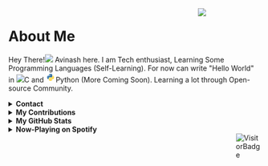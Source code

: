 <!--Git Pic-->
<img align="right" src="https://avatars.githubusercontent.com/u/56125142?v=4" width="25%"/>

<!--About me-->
<h1>About Me</h1>
<p>Hey There!<img src="https://media.giphy.com/media/hvRJCLFzcasrR4ia7z/giphy.gif" width="25px"> Avinash here. I am Tech enthusiast, Learning Some Programming Languages (Self-Learning). For now can write "Hello World" in <img height="20" src="https://camo.githubusercontent.com/6cc41155e58a4eebe7353d524da5ebb0de7aaf4fd4ad45fb9a433c8b41d38c16/68747470733a2f2f747365332e6d6d2e62696e672e6e65742f74683f69643d4f49502e7276756a594b4f546d2d2d5654334b545a775633786748614861267069643d417069">C and <img height="20" src="https://raw.githubusercontent.com/github/explore/80688e429a7d4ef2fca1e82350fe8e3517d3494d/topics/python/python.png">Python (More Coming Soon). Learning a lot through Open-source Community.</p>

<!-- Contact -->
<details>
<summary><b>Contact</b></summary>
<br>
    <ul>
        <li><a href="https://t.me/davinash97">Telegram</a></li>
        <li><a href="https://forum.xda-developers.com/member.php?u=7782180"> XDA </a></li>
    </ul>
</details>

<!-- Contributions-->
<details>
<summary><b>My Contributions</b></summary>
<br>
<ul>
    <details>
    <summary><b>Kernels</b></summary>
    <br>
        <ul>
            <li><details>
            <summary>AEON Kernel <b>For Exynos 7870</b></summary>
                <ul>
                    <li><a href="https://github.com/davinash97/AEON"> Source </a></li>
                    <li><a href="https://github.com/davinash97/AEON/releases"> Prebuilts </a></li>
                </ul>
                </details></li>
            <li><details>
            <summary>Prish Kernel <b>For Exynos 9611</b><i> (Just small Contributions)</i></summary>
                <ul>
                    <li><a href="https://github.com/neel0210/Kakarot_Kernel_M30sdd"> Source </a></li>
                    <li><a href="https://github.com/PrishKernel/PrishKernel_9611/releases"> Prebuilts </a></li>
                </ul>
            </details>
        </ul>
        <ul>
            </details>
            <details>
            <summary><b>Telegram Bot</b></summary>
                <ul>
                    <li><a href="https://github.com/davinash97/avabot">Source</a></li>
                    <li><a href="https://t.me/davinash97bot">Link to Bot</a></li>
                </ul>
            </details>
            <details>
            <summary><b>Kitchen </b><i>(More Like Unpacker and Repacker)</i></summary>
                <ul>
                    <li><a href="https://github.com/neel0210/dynamic">Dynamic Unpacker</a></li>
                </ul>
            </details>
            <details>
            <summary><b>Shell </b><i>(Tried to make it easy for Beginners.)</i></summary>
                <ul>
                    <li><a href="https://github.com/davinash97/shell">Shell for beginners</a></li>
                </ul>
            </details>
            <details>
            <summary><b>Shellgram </b><i>(For Developers, to send Files to Chat/Channel using shell)</i></summary>
                <ul>
                    <li><a href="https://github.com/davinash97/shellgram">Shellgram</a></li>
                </ul>
            </details>
        </ul>
    </details>
</ul>

<!--Stats-->
<details>
<summary><b>My GitHub Stats</b></summary>
<br>
    <ul>
        <img src="https://github-readme-streak-stats.herokuapp.com/?user=DAvinash97&theme=dark" alt="Github_Stats1" width="45%">
    </ul>
    <ul>
        <img src="https://github-readme-stats.vercel.app/api?username=davinash97&show_icons=true&theme=gotham" alt="Github_Stats2" width="45%">
    </ul>
</details>

<!--Spotify Now-Playing-->
<details>
<br>
<summary><b>Now-Playing on Spotify</b></summary>
    <a href="#">
        <img src="https://spotify-github-profile.vercel.app/api/view?uid=z9ibhe1uo5xq5rbzduksdvwb3&cover_image=true&theme=novatorem" width="50%">
    </a>
</details>

<!--Visitor Badge-->
<img src="https://visitor-badge.laobi.icu/badge?page_id=davinash97.davinash97" alt="VisitorBadge" align="right" width="10%">
